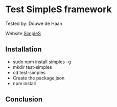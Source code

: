 # Test SimpleS framework
Tested by: Douwe de Haan

Website [SimpleS](http://micnic.github.com/simpleS/)

## Installation
- sudo npm install simples -g
- mkdir test-simples
- cd test-simples
- Create the package.json
- npm install

## Conclusion